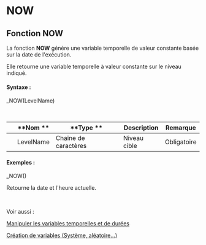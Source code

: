 # NOW

## Fonction NOW

La fonction **NOW** génère une variable temporelle de valeur constante basée sur la date de l'exécution.

Elle retourne une variable temporelle à valeur constante sur le niveau indiqué.

#### Syntaxe :&nbsp;

\_NOW(LevelName)

&nbsp;

| &nbsp; | **Nom ** | **Type ** | **Description** | **Remarque** |
| --- | --- | --- | --- | --- |
| &nbsp; | LevelName | Chaîne de caractères | Niveau cible | Obligatoire |


#### Exemples :

\_NOW()

Retourne la date et l'heure actuelle.

&nbsp;

Voir aussi :&nbsp;

[Manipuler les variables temporelles et de durées](<Manipulerlesvariablestemporelle1.md>)

[Création de variables (Système, aléatoire...)](<CreerdesvariablesdetoutepieceSys.md>)
